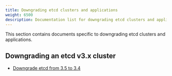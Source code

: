 ```yaml
---
title: Downgrading etcd clusters and applications
weight: 6500
description: Documentation list for downgrading etcd clusters and applications
---
```


This section contains documents specific to downgrading etcd clusters and applications.

## Downgrading an etcd v3.x cluster

* [Downgrade etcd from 3.5 to 3.4](../downgrade_3_5/)
